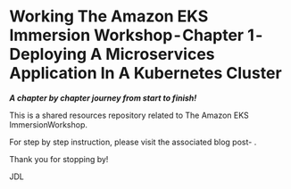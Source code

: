 # Working The Amazon EKS Immersion Workshop - Chapter 1 - Deploying A Microservices Application In A Kubernetes Cluster
**_A chapter by chapter journey from start to finish!_**

This is a shared resources repository related to The Amazon EKS ImmersionWorkshop.

For step by step instruction, please visit the associated blog post- []().

Thank you for stopping by!

JDL
